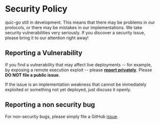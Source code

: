# Security Policy

quic-go still in development. This means that there may be problems in our protocols,
or there may be mistakes in our implementations.
We take security vulnerabilities very seriously. If you discover a security issue,
please bring it to our attention right away!

## Reporting a Vulnerability

If you find a vulnerability that may affect live deployments -- for example, by exposing
a remote execution exploit -- please [**report privately**](https://github.com/dragonbreath2000/quic-go/security/advisories/new).
Please **DO NOT file a public issue**.

If the issue is an implementation weakness that cannot be immediately exploited or
something not yet deployed, just discuss it openly.

## Reporting a non security bug

For non-security bugs, please simply file a GitHub [issue](https://github.com/dragonbreath2000/quic-go/issues/new).
